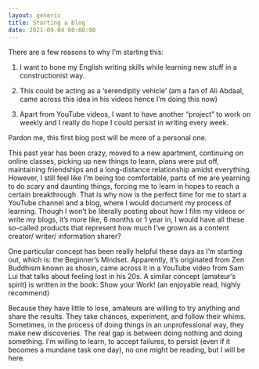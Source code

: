 ```yaml
---
layout: generic
title: Starting a blog
date: 2021-09-04 00:00:00
---
```

There are a few reasons to why I’m starting this:

1. I want to hone my English writing skills while learning new stuff in a constructionist way.

2. This could be acting as a ‘serendipity vehicle’ (am a fan of Ali Abdaal, came across this idea in his videos hence I’m doing this now)

3. Apart from YouTube videos, I want to have another “project” to work on weekly and I really do hope I could persist in writing every week.

Pardon me, this first blog post will be more of a personal one.

This past year has been crazy, moved to a new apartment, continuing on online classes, picking up new things to learn, plans were put off, maintaining friendships and a long-distance relationship amidst everything. However, I still feel like I’m being too comfortable, parts of me are yearning to do scary and daunting things, forcing me to learn in hopes to reach a certain breakthrough. That is why now is the perfect time for me to start a YouTube channel and a blog, where I would document my process of learning. Though I won’t be literally posting about how I film my videos or write my blogs, it’s more like, 6 months or 1 year in, I would have all these so-called products that represent how much I’ve grown as a content creator/ writer/ information sharer?

One particular concept has been really helpful these days as I’m starting out, which is: the Beginner’s Mindset. Apparently, it’s originated from Zen Buddhism known as shosin, came across it in a YouTube video from Sam Lui that talks about feeling lost in his 20s. A similar concept (amateur’s spirit) is written in the book: Show your Work! (an enjoyable read, highly recommend)

Because they have little to lose, amateurs are willing to try anything and share the results. They take chances, experiment, and follow their whims. Sometimes, in the process of doing things in an unprofessional way, they make new discoveries. The real gap is between doing nothing and doing something.
I’m willing to learn, to accept failures, to persist (even if it becomes a mundane task one day), no one might be reading, but I will be here.